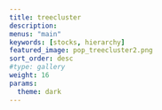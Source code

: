```yaml
---
title: treecluster
description: 
menus: "main"
keywords: [stocks, hierarchy]
featured_image: pop_treecluster2.png
sort_order: desc
#type: gallery
weight: 16
params:
  theme: dark
---
```

